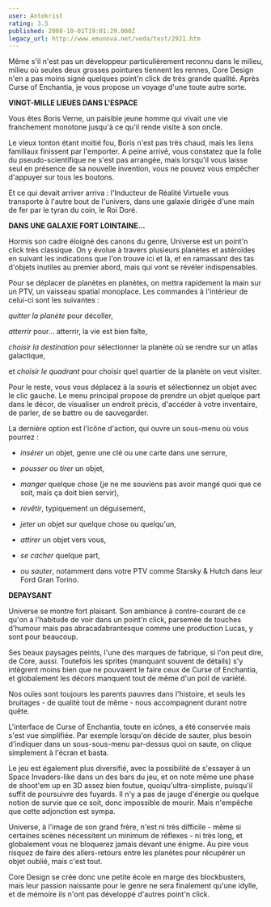 ```yaml
---
user: Antekrist
rating: 3.5
published: 2008-10-01T19:01:29.000Z
legacy_url: http://www.emunova.net/veda/test/2921.htm
---
```

Même s'il n'est pas un développeur particulièrement reconnu dans le milieu, milieu où seules deux grosses pointures tiennent les rennes, Core Design n'en a pas moins signé quelques point'n click de très grande qualité. Après Curse of Enchantia, je vous propose un voyage d'une toute autre sorte.  

  

**VINGT-MILLE LIEUES DANS L'ESPACE**  

Vous êtes Boris Verne, un paisible jeune homme qui vivait une vie franchement monotone jusqu'à ce qu'il rende visite à son oncle.  

Le vieux tonton étant moitié fou, Boris n'est pas très chaud, mais les liens familiaux finissent par l'emporter. A peine arrivé, vous constatez que la folie du pseudo-scientifique ne s'est pas arrangée, mais lorsqu'il vous laisse seul en présence de sa nouvelle invention, vous ne pouvez vous empêcher d'appuyer sur tous les boutons.  

Et ce qui devait arriver arriva : l'Inducteur de Réalité Virtuelle vous transporte à l'autre bout de l'univers, dans une galaxie dirigée d'une main de fer par le tyran du coin, le Roi Doré.  

  

**DANS UNE GALAXIE FORT LOINTAINE...**  

Hormis son cadre éloigné des canons du genre, Universe est un point'n click très classique. On y évolue à travers plusieurs planètes et astéroïdes en suivant les indications que l'on trouve ici et là, et en ramassant des tas d'objets inutiles au premier abord, mais qui vont se révéler indispensables.  

Pour se déplacer de planètes en planètes, on mettra rapidement la main sur un PTV, un vaisseau spatial monoplace. Les commandes à l'intérieur de celui-ci sont les suivantes :   

_quitter la planète_ pour décoller,  

_atterrir_ pour... atterrir, la vie est bien faîte,  

_choisir la destination_ pour sélectionner la planète où se rendre sur un atlas galactique,  

et _choisir le quadrant_ pour choisir quel quartier de la planète on veut visiter.  

Pour le reste, vous vous déplacez à la souris et sélectionnez un objet avec le clic gauche. Le menu principal propose de prendre un objet quelque part dans le décor, de visualiser un endroit précis, d'accéder à votre inventaire, de parler, de se battre ou de sauvegarder.  

La dernière option est l'icône d'action, qui ouvre un sous-menu où vous pourrez :   

- _insérer_ un objet, genre une clé ou une carte dans une serrure,  

- _pousser ou tirer_ un objet,  

- _manger_ quelque chose (je ne me souviens pas avoir mangé quoi que ce soit, mais ça doit bien servir),  

- _revêtir_, typiquement un déguisement,  

- _jeter_ un objet sur quelque chose ou quelqu'un,  

- _attirer_ un objet vers vous,  

- _se cacher_ quelque part,  

- ou _sauter_, notamment dans votre PTV comme Starsky & Hutch dans leur Ford Gran Torino.  

  

**DEPAYSANT**  

Universe se montre fort plaisant. Son ambiance à contre-courant de ce qu'on a l'habitude de voir dans un point'n click, parsemée de touches d'humour mais pas abracadabrantesque comme une production Lucas, y sont pour beaucoup.  

Ses beaux paysages peints, l'une des marques de fabrique, si l'on peut dire, de Core, aussi. Toutefois les sprites (manquant souvent de détails) s'y intègrent moins bien que ne pouvaient le faire ceux de Curse of Enchantia, et globalement les décors manquent tout de même d'un poil de variété.  

Nos ouïes sont toujours les parents pauvres dans l'histoire, et seuls les bruitages - de qualité tout de même - nous accompagnent durant notre quête.  

L'interface de Curse of Enchantia, toute en icônes, a été conservée mais s'est vue simplifiée. Par exemple lorsqu'on décide de sauter, plus besoin d'indiquer dans un sous-sous-menu par-dessus quoi on saute, on clique simplement à l'écran et basta.  

Le jeu est également plus diversifié, avec la possibilité de s'essayer à un Space Invaders-like dans un des bars du jeu, et on note même une phase de shoot'em up en 3D assez bien foutue, quoiqu'ultra-simpliste, puisqu'il suffit de poursuivre des fuyards. Il n'y a pas de jauge d'énergie ou quelque notion de survie que ce soit, donc impossible de mourir. Mais n'empêche que cette adjonction est sympa.  

Universe, à l'image de son grand frère, n'est ni très difficile - même si certaines scènes nécessitent un minimum de réflexes - ni très long, et globalement vous ne bloquerez jamais devant une énigme. Au pire vous risquez de faire des allers-retours entre les planètes pour récupérer un objet oublié, mais c'est tout.  

  

Core Design se crée donc une petite école en marge des blockbusters, mais leur passion naissante pour le genre ne sera finalement qu'une idylle, et de mémoire ils n'ont pas développé d'autres point'n click.